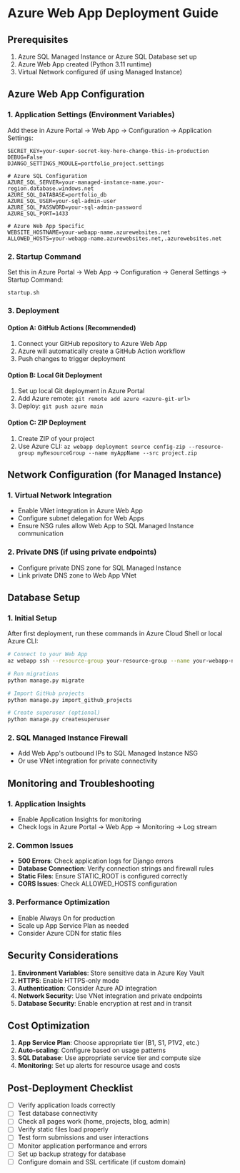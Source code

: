 # Azure Web App Deployment Guide

## Prerequisites
1. Azure SQL Managed Instance or Azure SQL Database set up
2. Azure Web App created (Python 3.11 runtime)
3. Virtual Network configured (if using Managed Instance)

## Azure Web App Configuration

### 1. Application Settings (Environment Variables)
Add these in Azure Portal -> Web App -> Configuration -> Application Settings:

```
SECRET_KEY=your-super-secret-key-here-change-this-in-production
DEBUG=False
DJANGO_SETTINGS_MODULE=portfolio_project.settings

# Azure SQL Configuration
AZURE_SQL_SERVER=your-managed-instance-name.your-region.database.windows.net
AZURE_SQL_DATABASE=portfolio_db
AZURE_SQL_USER=your-sql-admin-user
AZURE_SQL_PASSWORD=your-sql-admin-password
AZURE_SQL_PORT=1433

# Azure Web App Specific
WEBSITE_HOSTNAME=your-webapp-name.azurewebsites.net
ALLOWED_HOSTS=your-webapp-name.azurewebsites.net,.azurewebsites.net
```

### 2. Startup Command
Set this in Azure Portal -> Web App -> Configuration -> General Settings -> Startup Command:
```
startup.sh
```

### 3. Deployment
#### Option A: GitHub Actions (Recommended)
1. Connect your GitHub repository to Azure Web App
2. Azure will automatically create a GitHub Action workflow
3. Push changes to trigger deployment

#### Option B: Local Git Deployment
1. Set up local Git deployment in Azure Portal
2. Add Azure remote: `git remote add azure <azure-git-url>`
3. Deploy: `git push azure main`

#### Option C: ZIP Deployment
1. Create ZIP of your project
2. Use Azure CLI: `az webapp deployment source config-zip --resource-group myResourceGroup --name myAppName --src project.zip`

## Network Configuration (for Managed Instance)

### 1. Virtual Network Integration
- Enable VNet integration in Azure Web App
- Configure subnet delegation for Web Apps
- Ensure NSG rules allow Web App to SQL Managed Instance communication

### 2. Private DNS (if using private endpoints)
- Configure private DNS zone for SQL Managed Instance
- Link private DNS zone to Web App VNet

## Database Setup

### 1. Initial Setup
After first deployment, run these commands in Azure Cloud Shell or local Azure CLI:

```bash
# Connect to your Web App
az webapp ssh --resource-group your-resource-group --name your-webapp-name

# Run migrations
python manage.py migrate

# Import GitHub projects
python manage.py import_github_projects

# Create superuser (optional)
python manage.py createsuperuser
```

### 2. SQL Managed Instance Firewall
- Add Web App's outbound IPs to SQL Managed Instance NSG
- Or use VNet integration for private connectivity

## Monitoring and Troubleshooting

### 1. Application Insights
- Enable Application Insights for monitoring
- Check logs in Azure Portal -> Web App -> Monitoring -> Log stream

### 2. Common Issues
- **500 Errors**: Check application logs for Django errors
- **Database Connection**: Verify connection strings and firewall rules
- **Static Files**: Ensure STATIC_ROOT is configured correctly
- **CORS Issues**: Check ALLOWED_HOSTS configuration

### 3. Performance Optimization
- Enable Always On for production
- Scale up App Service Plan as needed
- Consider Azure CDN for static files

## Security Considerations

1. **Environment Variables**: Store sensitive data in Azure Key Vault
2. **HTTPS**: Enable HTTPS-only mode
3. **Authentication**: Consider Azure AD integration
4. **Network Security**: Use VNet integration and private endpoints
5. **Database Security**: Enable encryption at rest and in transit

## Cost Optimization

1. **App Service Plan**: Choose appropriate tier (B1, S1, P1V2, etc.)
2. **Auto-scaling**: Configure based on usage patterns
3. **SQL Database**: Use appropriate service tier and compute size
4. **Monitoring**: Set up alerts for resource usage and costs

## Post-Deployment Checklist

- [ ] Verify application loads correctly
- [ ] Test database connectivity
- [ ] Check all pages work (home, projects, blog, admin)
- [ ] Verify static files load properly
- [ ] Test form submissions and user interactions
- [ ] Monitor application performance and errors
- [ ] Set up backup strategy for database
- [ ] Configure domain and SSL certificate (if custom domain)
